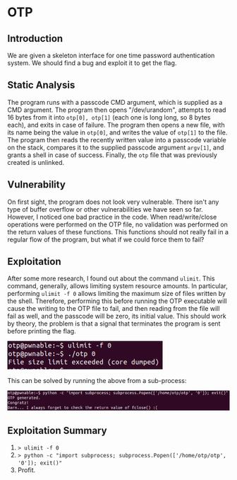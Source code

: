 # OTP
## Introduction
We are given a skeleton interface for one time password authentication system.
We should find a bug and exploit it to get the flag.

## Static Analysis
The program runs with a passcode CMD argument, which is supplied as a CMD argument.
The program then opens "/dev/urandom", attempts to read 16 bytes from it into `otp[0], otp[1]` (each one is long long, so 8 bytes each), 
and exits in case of failure.
The program then opens a new file, with its name being the value in `otp[0]`, and writes the value of `otp[1]` to the file.
The program then reads the recently written value into a passcode variable on the stack, compares it to the supplied passcode argument `argv[1]`,
and grants a shell in case of success.
Finally, the `otp` file that was previously created is unlinked.

## Vulnerability
On first sight, the program does not look very vulnerable. There isn't any type of buffer overflow or other vulnerabilities we have seen so far.
However, I noticed one bad practice in the code.
When read/write/close operations were performed on the OTP file, no validation was performed on the return values of these functions.
This functions should not really fail in a regular flow of the program, but what if we could force them to fail?

## Exploitation
After some more research, I found out about the command `ulimit`.
This command, generally, allows limiting system resource amounts.
In particular, performing `ulimit -f 0` allows limiting the maximum size of files written by the shell.
Therefore, performing this before running the OTP executable will cause the writing to the OTP file to fail,
and then reading from the file will fail as well, and the passcode will be zero, its initial value.
This should work by theory, the problem is that a signal that terminates the program is sent before printing the flag.

![img.png](img.png)

This can be solved by running the above from a sub-process:

![img_1.png](img_1.png)

## Exploitation Summary
1. `> ulimit -f 0`
2. `> python -c "import subprocess; subprocess.Popen(['/home/otp/otp', '0']); exit()"`
3. Profit.
